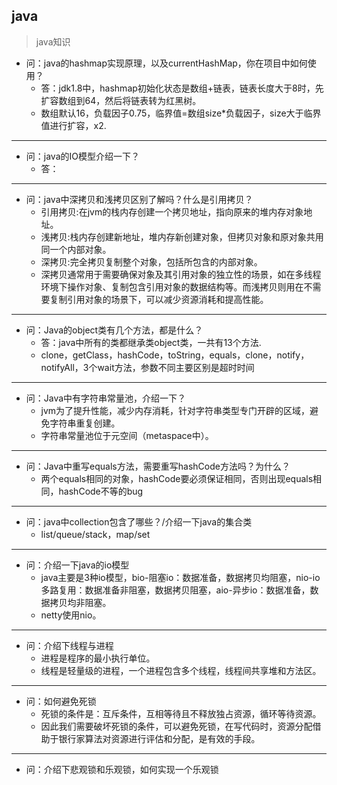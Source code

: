 ## java
> java知识
- 问：java的hashmap实现原理，以及currentHashMap，你在项目中如何使用？
  - 答：jdk1.8中，hashmap初始化状态是数组+链表，链表长度大于8时，先扩容数组到64，然后将链表转为红黑树。
  - 数组默认16，负载因子0.75，临界值=数组size*负载因子，size大于临界值进行扩容，x2.
---
- 问：java的IO模型介绍一下？
  - 答：
---
- 问：java中深拷贝和浅拷贝区别了解吗？什么是引用拷贝？
  - 引用拷贝:在jvm的栈内存创建一个拷贝地址，指向原来的堆内存对象地址。
  - 浅拷贝:栈内存创建新地址，堆内存新创建对象，但拷贝对象和原对象共用同一个内部对象。
  - 深拷贝:完全拷贝复制整个对象，包括所包含的内部对象。
  - 深拷贝通常用于需要确保对象及其引用对象的独立性的场景，如在多线程环境下操作对象、复制包含引用对象的数据结构等。而浅拷贝则用在不需要复制引用对象的场景下，可以减少资源消耗和提高性能。
---
- 问：Java的object类有几个方法，都是什么？
  - 答：java中所有的类都继承类object类，一共有13个方法.
  - clone，getClass，hashCode，toString，equals，clone，notify，notifyAll，3个wait方法，参数不同主要区别是超时时间
---
- 问：Java中有字符串常量池，介绍一下？
  - jvm为了提升性能，减少内存消耗，针对字符串类型专门开辟的区域，避免字符串重复创建。
  - 字符串常量池位于元空间（metaspace中）。
---
- 问：Java中重写equals方法，需要重写hashCode方法吗？为什么？
  - 两个equals相同的对象，hashCode要必须保证相同，否则出现equals相同，hashCode不等的bug
---
- 问：java中collection包含了哪些？/介绍一下java的集合类
  - list/queue/stack，map/set

---
- 问：介绍一下java的io模型
  - java主要是3种io模型，bio-阻塞io：数据准备，数据拷贝均阻塞，nio-io多路复用：数据准备非阻塞，数据拷贝阻塞，aio-异步io：数据准备，数据拷贝均非阻塞。
  - netty使用nio。

---

- 问：介绍下线程与进程
  - 进程是程序的最小执行单位。
  - 线程是轻量级的进程，一个进程包含多个线程，线程间共享堆和方法区。

---

- 问：如何避免死锁
  - 死锁的条件是：互斥条件，互相等待且不释放独占资源，循环等待资源。
  - 因此我们需要破坏死锁的条件，可以避免死锁，在写代码时，资源分配借助于银行家算法对资源进行评估和分配，是有效的手段。



---

- 问：介绍下悲观锁和乐观锁，如何实现一个乐观锁



